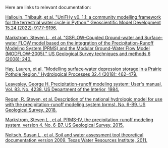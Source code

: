 Here are links to relevant documentation:


[Hallouin, Thibault, et al. "UniFHy v0. 1.1: a community modelling framework for the terrestrial water cycle in Python." Geoscientific Model Development 15.24 (2022): 9177-9196.](https://gmd.copernicus.org/articles/15/9177/2022/)


[Markstrom, Steven L., et al. "GSFLOW-Coupled Ground-water and Surface-water FLOW model based on the integration of the Precipitation-Runoff Modeling System (PRMS) and the Modular Ground-Water Flow Model (MODFLOW-2005)." US Geological Survey techniques and methods 6 (2008): 240.](https://pubs.usgs.gov/tm/tm6d1/)


[Hay, Lauren, et al. "Modelling surface‐water depression storage in a Prairie Pothole Region." Hydrological Processes 32.4 (2018): 462-479.](https://onlinelibrary.wiley.com/doi/10.1002/hyp.11416)


[Leavesley, George H. Precipitation-runoff modeling system: User's manual. Vol. 83. No. 4238. US Department of the Interior, 1984.](https://pubs.usgs.gov/wri/1983/4238/report.pdf)


[Regan, R. Steven, et al. Description of the national hydrologic model for use with the precipitation-runoff modeling system (prms). No. 6-B9. US Geological Survey, 2018.](https://pubs.usgs.gov/tm/06/b09/tm6b9.pdf)

[Markstrom, Steven L., et al. PRMS-IV, the precipitation-runoff modeling system, version 4. No. 6-B7. US Geological Survey, 2015.](https://pubs.usgs.gov/tm/6b7/pdf/tm6-b7.pdf)


[Neitsch, Susan L., et al. Soil and water assessment tool theoretical documentation version 2009. Texas Water Resources Institute, 2011.](https://oaktrust.library.tamu.edu/bitstream/handle/1969.1/128050/TR-406_SoilandWaterAssessmentToolTheoreticalDocumentation.pdf?sequence=1)